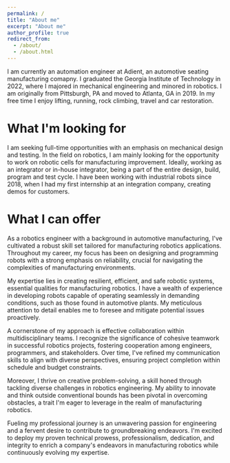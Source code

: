 ```yaml
---
permalink: /
title: "About me"
excerpt: "About me"
author_profile: true
redirect_from: 
  - /about/
  - /about.html
---
```


I am currently an automation engineer at Adient, an automotive seating manufacturing comapny. I graduated the Georgia Institute of Technology in 2022, where I majored in mechanical engineering and minored in robotics. I am originally from Pittsburgh, PA and moved to Atlanta, GA in 2019. In my free time I enjoy lifting, running, rock climbing, travel and car restoration.

What I'm looking for
======
I am seeking full-time opportunities with an emphasis on mechanical design and testing. In the field on robotics, I am mainly looking for the opportunity to work on robotic cells for manufacturing improvement. Ideally, working as an integrator or in-house integrator, being a part of the entire design, build, program and test cycle. I have been working with industrial robots since 2018, when I had my first internship at an integration company, creating demos for customers.

What I can offer
======
As a robotics engineer with a background in automotive manufacturing, I've cultivated a robust skill set tailored for manufacturing robotics applications. Throughout my career, my focus has been on designing and programming robots with a strong emphasis on reliability, crucial for navigating the complexities of manufacturing environments. 

My expertise lies in creating resilient, efficient, and safe robotic systems, essential qualities for manufacturing robotics. I have a wealth of experience in developing robots capable of operating seamlessly in demanding conditions, such as those found in automotive plants. My meticulous attention to detail enables me to foresee and mitigate potential issues proactively.

A cornerstone of my approach is effective collaboration within multidisciplinary teams. I recognize the significance of cohesive teamwork in successful robotics projects, fostering cooperation among engineers, programmers, and stakeholders. Over time, I've refined my communication skills to align with diverse perspectives, ensuring project completion within schedule and budget constraints.

Moreover, I thrive on creative problem-solving, a skill honed through tackling diverse challenges in robotics engineering. My ability to innovate and think outside conventional bounds has been pivotal in overcoming obstacles, a trait I'm eager to leverage in the realm of manufacturing robotics.

Fueling my professional journey is an unwavering passion for engineering and a fervent desire to contribute to groundbreaking endeavors. I'm excited to deploy my proven technical prowess, professionalism, dedication, and integrity to enrich a company's endeavors in manufacturing robotics while continuously evolving my expertise.

